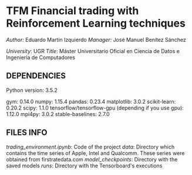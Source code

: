 # TFM Financial trading with Reinforcement Learning techniques
*Author:* Eduardo Martín Izquierdo
*Manager:* José Manuel Benítez Sánchez

*University*: UGR
*Title*: Máster Universitario Oficial en Ciencia de Datos e Ingeniería de Computadores

## DEPENDENCIES

Python version: 3.5.2

gym: 0.14.0
numpy: 1.15.4
pandas: 0.23.4
matplotlib: 3.0.2
scikit-learn: 0.20.2
scipy: 1.1.0
tensorflow/tensorflow-gpu (depending if you use gpu): 1.12.0
mpi4py: 3.0.2
stable-baselines: 2.7.0

## FILES INFO

*trading_environment.ipynb*: Code of the project
*data*: Directory which contains the time series of Apple, Intel and Qualcomm. These series were obtained from firstratedata.com
*model_checkpoints*: Directory with the saved models
*runs*: Directory with the Tensorboard's executions